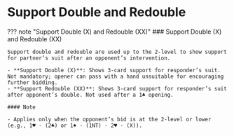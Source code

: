 # Support Double and Redouble

??? note "Support Double (X) and Redouble (XX)"
    ### Support Double (X) and Redouble (XX)

    Support double and redouble are used up to the 2-level to show support for partner’s suit after an opponent’s intervention.

    - **Support Double (X)**: Shows 3-card support for responder’s suit. Not mandatory; opener can pass with a hand unsuitable for encouraging further bidding.
    - **Support Redouble (XX)**: Shows 3-card support for responder’s suit after opponent’s double. Not used after a 1♣ opening.

    #### Note

    - Applies only when the opponent’s bid is at the 2-level or lower (e.g., 1♥ - (2♣) or 1♠ - (1NT) - 2♥ - (X)).